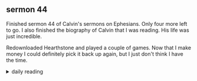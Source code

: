 ## sermon 44

Finished sermon 44 of Calvin's sermons on Ephesians. Only four more left to go. I also finished the biography of Calvin that I was reading. His life was just incredible.

Redownloaded Hearthstone and played a couple of games. Now that I make money I could definitely pick it back up again, but I just don't think I have the time.

<details markdown="1">
<summary>daily reading</summary>

| {{ page.date | date: "%B %-d, %Y" }} |
| :-------------: |
| [1 Kings 14; Col. 1; Ezek. 44; Ps. 97–98]({% link _Bible/Bible-year-1.md %}) |
| [WCF 17; WLC 107-114; WSC 63-66]({% link _westminster/westminster-month-3.md %}) |
| [The Athanasian Creed](https://threeforms.org/the-athanasian-creed/) |

</details>